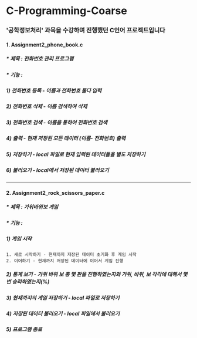 # C-Programming-Coarse

### '공학정보처리' 과목을 수강하며 진행했던 C언어 프로젝트입니다

#### 1. Assignment2_phone_book.c
##### * 제목 : 전화번호 관리 프로그램
##### * 기능 : 
##### 1) 전화번호 등록 - 이름과 전화번호 둘다 입력
##### 2) 전화번호 삭제 - 이름 검색하여 삭제
##### 3) 전화번호 검색 - 이름을 통하여 전화번호 검색
##### 4) 출력 - 현재 저장된 모든 데이터 (이름- 전화번호) 출력
##### 5) 저장하기 - local 파일로 현재 입력된 데이터들을 별도 저장하기
##### 6) 불러오기 - local에서 저장된 데이터 불러오기
---------------------
#### 2. Assignment2_rock_scissors_paper.c
##### * 제목 : 가위바위보 게임
##### * 기능 :
##### 1) 게임 시작 
    1. 새로 시작하기 - 현재까지 저장된 데이터 초기화 후 게임 시작
    2. 이어하기 - 현재까지 저장된 데이터에 이어서 게임 진행
##### 2) 통계 보기 - 가위 바위 보 총 몇 판을 진행하였는지와 가위, 바위, 보 각각에 대해서 몇번 승리하였는지(%)  
##### 3) 현재까지의 게임 저장하기 - local 파일로 저장하기
##### 4) 저장된 데이터 불러오기 - local 파일에서 불러오기
##### 5) 프로그램 종료
